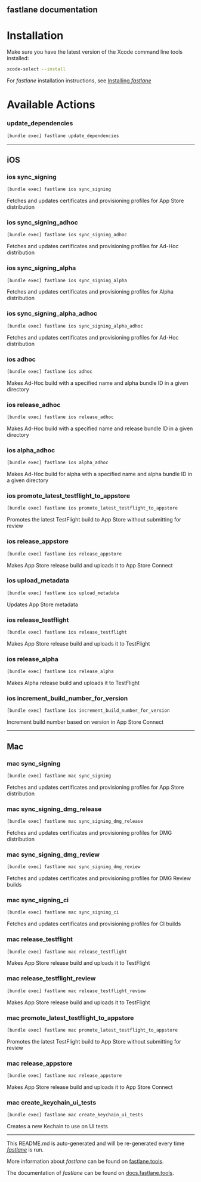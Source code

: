 fastlane documentation
----

# Installation

Make sure you have the latest version of the Xcode command line tools installed:

```sh
xcode-select --install
```

For _fastlane_ installation instructions, see [Installing _fastlane_](https://docs.fastlane.tools/#installing-fastlane)

# Available Actions

### update_dependencies

```sh
[bundle exec] fastlane update_dependencies
```



----


## iOS

### ios sync_signing

```sh
[bundle exec] fastlane ios sync_signing
```

Fetches and updates certificates and provisioning profiles for App Store distribution

### ios sync_signing_adhoc

```sh
[bundle exec] fastlane ios sync_signing_adhoc
```

Fetches and updates certificates and provisioning profiles for Ad-Hoc distribution

### ios sync_signing_alpha

```sh
[bundle exec] fastlane ios sync_signing_alpha
```

Fetches and updates certificates and provisioning profiles for Alpha distribution

### ios sync_signing_alpha_adhoc

```sh
[bundle exec] fastlane ios sync_signing_alpha_adhoc
```

Fetches and updates certificates and provisioning profiles for Ad-Hoc distribution

### ios adhoc

```sh
[bundle exec] fastlane ios adhoc
```

Makes Ad-Hoc build with a specified name and alpha bundle ID in a given directory

### ios release_adhoc

```sh
[bundle exec] fastlane ios release_adhoc
```

Makes Ad-Hoc build with a specified name and release bundle ID in a given directory

### ios alpha_adhoc

```sh
[bundle exec] fastlane ios alpha_adhoc
```

Makes Ad-Hoc build for alpha with a specified name and alpha bundle ID in a given directory

### ios promote_latest_testflight_to_appstore

```sh
[bundle exec] fastlane ios promote_latest_testflight_to_appstore
```

Promotes the latest TestFlight build to App Store without submitting for review

### ios release_appstore

```sh
[bundle exec] fastlane ios release_appstore
```

Makes App Store release build and uploads it to App Store Connect

### ios upload_metadata

```sh
[bundle exec] fastlane ios upload_metadata
```

Updates App Store metadata

### ios release_testflight

```sh
[bundle exec] fastlane ios release_testflight
```

Makes App Store release build and uploads it to TestFlight

### ios release_alpha

```sh
[bundle exec] fastlane ios release_alpha
```

Makes Alpha release build and uploads it to TestFlight

### ios increment_build_number_for_version

```sh
[bundle exec] fastlane ios increment_build_number_for_version
```

Increment build number based on version in App Store Connect

----


## Mac

### mac sync_signing

```sh
[bundle exec] fastlane mac sync_signing
```

Fetches and updates certificates and provisioning profiles for App Store distribution

### mac sync_signing_dmg_release

```sh
[bundle exec] fastlane mac sync_signing_dmg_release
```

Fetches and updates certificates and provisioning profiles for DMG distribution

### mac sync_signing_dmg_review

```sh
[bundle exec] fastlane mac sync_signing_dmg_review
```

Fetches and updates certificates and provisioning profiles for DMG Review builds

### mac sync_signing_ci

```sh
[bundle exec] fastlane mac sync_signing_ci
```

Fetches and updates certificates and provisioning profiles for CI builds

### mac release_testflight

```sh
[bundle exec] fastlane mac release_testflight
```

Makes App Store release build and uploads it to TestFlight

### mac release_testflight_review

```sh
[bundle exec] fastlane mac release_testflight_review
```

Makes App Store release build and uploads it to TestFlight

### mac promote_latest_testflight_to_appstore

```sh
[bundle exec] fastlane mac promote_latest_testflight_to_appstore
```

Promotes the latest TestFlight build to App Store without submitting for review

### mac release_appstore

```sh
[bundle exec] fastlane mac release_appstore
```

Makes App Store release build and uploads it to App Store Connect

### mac create_keychain_ui_tests

```sh
[bundle exec] fastlane mac create_keychain_ui_tests
```

Creates a new Kechain to use on UI tests

----

This README.md is auto-generated and will be re-generated every time [_fastlane_](https://fastlane.tools) is run.

More information about _fastlane_ can be found on [fastlane.tools](https://fastlane.tools).

The documentation of _fastlane_ can be found on [docs.fastlane.tools](https://docs.fastlane.tools).
